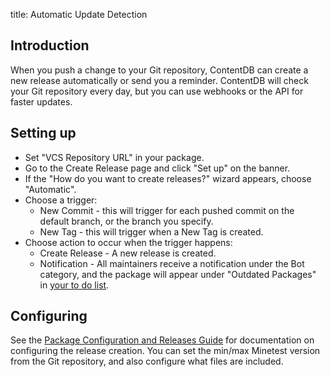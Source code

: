 title: Automatic Update Detection

## Introduction

When you push a change to your Git repository, ContentDB can create a new release automatically or
send you a reminder. ContentDB will check your Git repository every day, but you can use
webhooks or the API for faster updates.

## Setting up

* Set "VCS Repository URL" in your package.
* Go to the Create Release page and click "Set up" on the banner.
* If the "How do you want to create releases?" wizard appears, choose "Automatic".
* Choose a trigger:
    * New Commit - this will trigger for each pushed commit on the default branch, or the branch you specify.
    * New Tag - this will trigger when a New Tag is created.
* Choose action to occur when the trigger happens:
    * Create Release - A new release is created.
    * Notification - All maintainers receive a notification under the Bot category, and the package
      will appear under "Outdated Packages" in [your to do list](/user/todo/).

## Configuring

See the [Package Configuration and Releases Guide](/help/package_config/) for
documentation on configuring the release creation.
You can set the min/max Minetest version from the Git repository, and also
configure what files are included.
